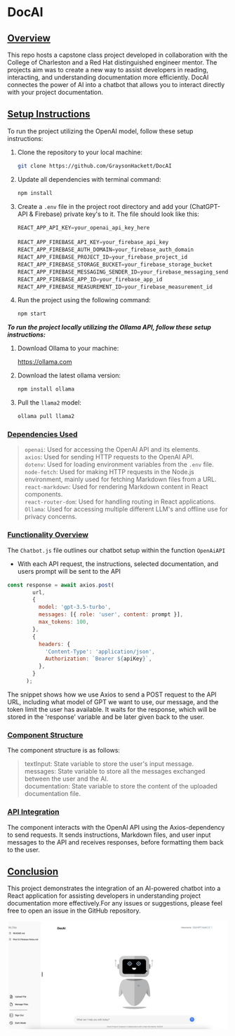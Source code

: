 # DocAI

## <u>Overview</u>

This repo hosts a capstone class project developed in collaboration with the College of Charleston and a Red Hat distinguished engineer mentor. The projects aim was to create a new way to assist developers in reading, interacting, and understanding documentation more efficiently. DocAI connectes the power of AI into a chatbot that allows you to interact directly with your project documentation. 

## <u>Setup Instructions</u>

To run the project utilizing the OpenAI model, follow these setup instructions:

1. Clone the repository to your local machine:
   ```sh 
   git clone https://github.com/GraysonHackett/DocAI
   ```
2. Update all dependencies with terminal command: 
   ```sh
   npm install 
   ```   
3. Create a `.env` file in the project root directory and add your (ChatGPT-API & Firebase) private key's to it. The file should look like this:
   ```js
   REACT_APP_API_KEY=your_openai_api_key_here
   
   REACT_APP_FIREBASE_API_KEY=your_firebase_api_key
   REACT_APP_FIREBASE_AUTH_DOMAIN=your_firebase_auth_domain
   REACT_APP_FIREBASE_PROJECT_ID=your_firebase_project_id
   REACT_APP_FIREBASE_STORAGE_BUCKET=your_firebase_storage_bucket
   REACT_APP_FIREBASE_MESSAGING_SENDER_ID=your_firebase_messaging_sender_id
   REACT_APP_FIREBASE_APP_ID=your_firebase_app_id
   REACT_APP_FIREBASE_MEASUREMENT_ID=your_firebase_measurement_id
   ```
4. Run the project using the following command:
   ```sh
   npm start
   ```

**<i>To run the project locally utilizing the Ollama API, follow these setup instructions:</i>**

1. Download Ollama to your machine:
   
   https://ollama.com

2. Download the latest ollama version:
   ```sh
   npm install ollama
   ```

3. Pull the `llama2` model:
   ```sh
   ollama pull llama2
   ```
   
### <u>Dependencies Used</u>

> `openai`: Used for accessing the OpenAI API and its elements.<br>
> `axios`: Used for sending HTTP requests to the OpenAI API.<br>
> `dotenv`: Used for loading environment variables from the `.env` file.<br>
> `node-fetch`: Used for making HTTP requests in the Node.js environment, mainly used for fetching Markdown files from a URL.<br>
> `react-markdown`: Used for rendering Markdown content in React components.<br>
> `react-router-dom`: Used for handling routing in React applications.<br>
> `Ollama`: Used for accessing multiple different LLM's and offline use for privacy concerns.

### <u>Functionality Overview</u>

The `Chatbot.js` file outlines our chatbot setup within the function `OpenAiAPI`

- With each API request, the instructions, selected documentation, and users prompt will be sent to the API

```js
const response = await axios.post(
        url,
        {
          model: 'gpt-3.5-turbo',
          messages: [{ role: 'user', content: prompt }],
          max_tokens: 100,
        },
        {
          headers: {
            'Content-Type': 'application/json',
            Authorization: `Bearer ${apiKey}`,
          },
        }
      );
```

The snippet shows how we use Axios to send a POST request to the API URL, including what model of GPT we want to use, our message, and the token limit the user has available. It waits for the response, which will be stored in the 'response' variable and be later given back to the user.

### <u>Component Structure</u>

The component structure is as follows:

> textInput: State variable to store the user's input message.<br>
> messages: State variable to store all the messages exchanged between the user and the AI.<br>
> documentation: State variable to store the content of the uploaded documentation file.<br>

### <u>API Integration</u>

The component interacts with the OpenAI API using the Axios-dependency to send requests. It sends instructions, Markdown files, and user input messages to the API and receives responses, before formatting them back to the user.

## <u>Conclusion</u>

This project demonstrates the integration of an AI-powered chatbot into a React application for assisting developers in understanding project documentation more effectively.For any issues or suggestions, please feel free to open an issue in the GitHub repository.

![DocAI-proto](/src/assets/Demo.png)
